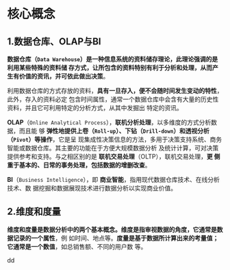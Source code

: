 核心概念
================================================================================
## 1.数据仓库、OLAP与BI
**数据仓库（`Data Warehouse`）是一种信息系统的资料储存理论，此理论强调的是利用某些特殊的资料储
存方式，让所包含的资料特别有利于分析和处理，从而产生有价值的资讯，并可依此做出决策**。

利用数据仓库的方式存放的资料，**具有一旦存入，便不会随时间发生变动的特性**，此外，存入的资料必定
包含时间属性，通常一个数据仓库中会含有大量的历史性资料，并且它可利用特定的分析方式，从其中发掘出
特定的资讯。

**OLAP**（`Online Analytical Process`），**联机分析处理**，以多维度的方式分析数据，而且能
够 **弹性地提供上卷（`Roll-up`）、下钻（`Drill-down`）和透视分析（`Pivot`）等操作**，它是呈
现集成性决策信息的方法，多用于决策支持系统、商务智能或数据仓库。其主要的功能在于方便大规模数据分析
及统计计算，可对决策提供参考和支持。与之相区别的是 **联机交易处理**（OLTP），联机交易处理，**更
侧重于基本的、日常的事务处理，包括数据的增删改查**。

**BI**（`Business Intelligence`），即 **商业智能**，指用现代数据仓库技术、在线分析技术、数
据挖掘和数据展现技术进行数据分析以实现商业价值。

## 2.维度和度量
**维度和度量是数据分析中的两个基本概念。维度是指审视数据的角度，它通常是数据记录的一个属性**，例
如时间、地点等。**度量是基于数据所计算出来的考量值；它通常是一个数值**，如总销售额、不同的用户数
等。


































dd
